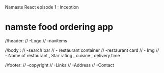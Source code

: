 Namaste React episode 1 : Inception

# namste food ordering app

//header:
// -Logo
// -navitems

//body :
// -search bar
// - restaurant container
// -restaurant card
// - Img
// - Name of restaurant , Star rating , cuisine , delivery time

//footer:
// -copyright
// -Links
// -Address
// -Contact
